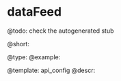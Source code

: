 dataFeed
=============

@todo:
	check the autogenerated stub


@short:
	

@type: 
@example:


@template:	api_config
@descr:


